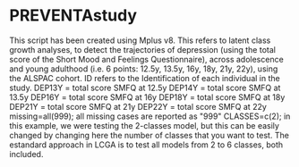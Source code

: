 # PREVENTAstudy
This script has been created using Mplus v8. This refers to latent class growth analyses, to detect the trajectories of depression (using the total score of the Short Mood and Feelings Questionnaire), across adolescence and young adulthood (i.e. 6 points: 12.5y, 13.5y, 16y, 18y, 21y, 22y), using the ALSPAC cohort.
ID refers to the Identification of each individual in the study.
DEP13Y = total score SMFQ at 12.5y
DEP14Y = total score SMFQ at 13.5y
DEP16Y = total score SMFQ at 16y
DEP18Y = total score SMFQ at 18y
DEP21Y = total score SMFQ at 21y
DEP22Y = total score SMFQ at 22y
missing=all(999); all missing cases are reported as "999"
CLASSES=c(2); in this example, we were testing the 2-classes model, but this can be easily changed by changing here the number of classes that you want to test. The estandard approach in LCGA is to test all models from 2 to 6 classes, both included.
